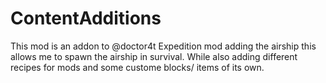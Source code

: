 # ContentAdditions
This mod is an addon to @doctor4t Expedition mod adding the airship this allows me to spawn the airship in survival. While also adding different recipes for mods and some custome blocks/ items of its own.
